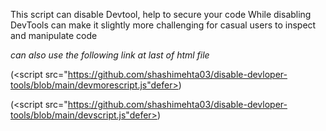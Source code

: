 This script can disable Devtool, help to secure your code While disabling DevTools can make it slightly more challenging for casual users to inspect and manipulate code

 *can also use the following link at last of html file*


  (<script src="https://github.com/shashimehta03/disable-devloper-tools/blob/main/devmorescript.js"defer></script>)

  
  (<script src="https://github.com/shashimehta03/disable-devloper-tools/blob/main/devscript.js"defer></script>)




